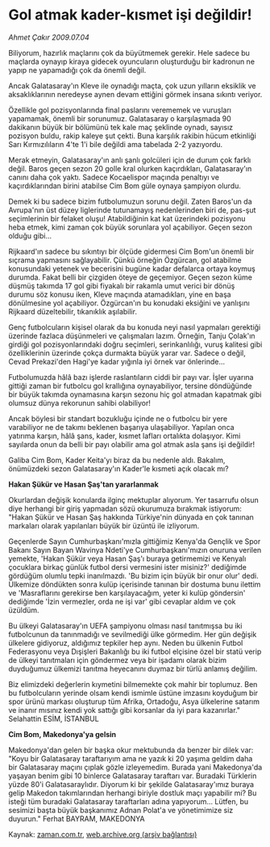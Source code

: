 # Gol atmak kader-kısmet işi değildir!

*Ahmet Çakır 2009.07.04*

<tr><td class="metin" colspan="2" style="padding-top: 20px; padding-left: 5px; padding-right: 10px;">Biliyorum, hazırlık maçlarını çok da büyütmemek gerekir. Hele sadece bu maçlarda oynayıp kiraya gidecek oyuncuların oluşturduğu bir kadronun ne yapıp ne yapamadığı çok da önemli değil.</td></tr><tr><td class="metin" colspan="2" style="padding-top: 20px; padding-left: 5px; padding-right: 10px;"><p> Ancak Galatasaray'ın Kleve ile oynadığı maçta, çok uzun yılların eksiklik ve aksaklıklarının neredeyse aynen devam ettiğini görmek insana sıkıntı veriyor.
<p> Özellikle gol pozisyonlarında final paslarını verememek ve vuruşları yapamamak, önemli bir sorunumuz. Galatasaray o karşılaşmada 90 dakikanın büyük bir bölümünü tek kale maç şeklinde oynadı, sayısız pozisyon buldu, rakip kaleye şut çekti. Buna karşılık rakibin hücum etkinliği Sarı Kırmızılıların 4'te 1'i bile değildi ama tabelada 2-2 yazıyordu.
<p> Merak etmeyin, Galatasaray'ın anlı şanlı golcüleri için de durum çok farklı değil. Baros geçen sezon 20 golle kral olurken kaçırdıkları, Galatasaray'ın canını daha çok yaktı. Sadece Kocaelispor maçında penaltıyı ve kaçırdıklarından birini atabilse Cim Bom güle oynaya şampiyon olurdu.
<p> Demek ki bu sadece bizim futbolumuzun sorunu değil. Zaten Baros'un da Avrupa'nın üst düzey liglerinde tutunamayış nedenlerinden biri de, pas-şut seçimlerinin bir felaket oluşu! Atabildiğinin kat kat üzerindeki pozisyonu heba etmek, kimi zaman çok büyük sorunlara yol açabiliyor. Geçen sezon olduğu gibi...
<p> Rijkaard'ın sadece bu sıkıntıyı bir ölçüde gidermesi Cim Bom'un önemli bir sıçrama yapmasını sağlayabilir. Çünkü örneğin Özgürcan, gol atabilme konusundaki yetenek ve becerisini bugüne kadar defalarca ortaya koymuş durumda. Fakat belli bir çizgiden öteye de geçemiyor. Geçen sezon küme düşmüş takımda 17 gol gibi fiyakalı bir rakamla umut verici bir dönüş durumu söz konusu iken, Kleve maçında atamadıkları, yine en başa dönülmesine yol açabiliyor. Özgürcan'ın bu konudaki eksiğini ve yanlışını Rijkaard düzeltebilir, tıkanıklık aşılabilir.
<p> Genç futbolcuların kişisel olarak da bu konuda neyi nasıl yapmaları gerektiği üzerinde fazlaca düşünmeleri ve çalışmaları lazım. Örneğin, Tanju Çolak'ın girdiği gol pozisyonlarındaki doğru seçimleri, serinkanlılığı, vuruş kalitesi gibi özelliklerinin üzerinde çokça durmakta büyük yarar var. Sadece o değil, Cevad Prekazi'den Hagi'ye kadar yığınla iyi örnek var önlerinde...
<p> Futbolumuzda hâlâ bazı işlerde raslantıların ciddi bir payı var. İşler uyarına gittiği zaman bir futbolcu gol krallığına oynayabiliyor, tersine döndüğünde bir büyük takımda oynamasına karşın sezonu hiç gol atmadan kapatmak gibi olumsuz dünya rekorunun sahibi olabiliyor!
<p> Ancak böylesi bir standart bozukluğu içinde ne o futbolcu bir yere varabiliyor ne de takımı beklenen başarıya ulaşabiliyor. Yapılan onca yatırıma karşın, hâlâ şans, kader, kısmet lafları ortalıkta dolaşıyor. Kimi sayılarda onun da belli bir payı olabilir ama gol atmak asla şans işi değildir!
<p> Galiba Cim Bom, Kader Keita'yı biraz da bu nedenle aldı. Bakalım, önümüzdeki sezon Galatasaray'ın Kader'le kısmeti açık olacak mı?

<p><b>Hakan Şükür ve Hasan Şaş'tan yararlanmak </b>
<p>Okurlardan değişik konularda ilginç mektuplar alıyorum. Yer tasarrufu olsun diye herhangi bir giriş yapmadan sözü okurumuza bırakmak istiyorum: "Hakan Şükür ve Hasan Şaş hakkında Türkiye'nin dünyada en çok tanınan markaları olarak yapılanları büyük bir üzüntü ile izliyorum.
<p> Geçenlerde Sayın Cumhurbaşkanı'mızla gittiğimiz Kenya'da Gençlik ve Spor Bakanı Sayın Bayan Wavinya Ndeti'ye Cumhurbaşkanı'mızın onuruna verilen yemekte, 'Hakan Şükür veya Hasan Şaş'ı buraya getirmemizi ve Kenyalı çocuklara birkaç günlük futbol dersi vermesini ister misiniz?' dediğimde gördüğüm olumlu tepki inanılmazdı. 'Bu bizim için büyük bir onur olur' dedi. Ülkemize döndükten sonra kulüp içerisinde tanınan bir dostuma bunu ilettim ve 'Masraflarını gerekirse ben karşılayacağım, yeter ki kulüp göndersin' dediğimde 'İzin vermezler, orda ne işi var' gibi cevaplar aldım ve çok üzüldüm.
<p> Bu ülkeyi Galatasaray'ın UEFA şampiyonu olması nasıl tanıtmışsa bu iki futbolcunun da tanınmadığı ve sevilmediği ülke görmedim. Her gün değişik ülkelere gidiyoruz, aldığımız tepkiler hep aynı. Neden bu ülkenin Futbol Federasyonu veya Dışişleri Bakanlığı bu iki futbol elçisine özel bir statü verip de ülkeyi tanıtmaları için göndermez veya bir işadamı olarak bizim duyduğumuz ülkemizi tanıtma heyecanını duymaz bir türlü anlamış değilim.
<p> Biz elimizdeki değerlerin kıymetini bilmemekte çok mahir bir toplumuz. Ben bu futbolcuların yerinde olsam kendi ismimle üstüne imzasını koyduğum bir spor ürünü markası oluşturup tüm Afrika, Ortadoğu, Asya ülkelerine satarım ve inanır mısınız kendi yok sattığı gibi korsanlar da iyi para kazanırlar." Selahattin ESİM, İSTANBUL 
<p><b>Cim Bom, Makedonya'ya gelsin </b>
<p>Makedonya'dan gelen bir başka okur mektubunda da benzer bir dilek var: "Koyu bir Galatasaray taraftarıyım ama ne yazık ki 20 yaşıma geldim daha bir Galatasaray maçını çıplak gözle izleyemedim. Burada yani Makedonya'da yaşayan benim gibi 10 binlerce Galatasaray taraftarı var. Buradaki Türklerin yüzde 80'i Galatasaraylıdır. Diyorum ki bir şekilde Galatasaray'ımız buraya gelip Makedon takımlarından herhangi biriyle dostluk maçı yapabilir mi? Bu isteği tüm buradaki Galatasaray taraftarları adına yapıyorum... Lütfen, bu sesimizi başta büyük başkanımız Adnan Polat'a ve yönetimimize siz duyurun." Ferhat BAYRAM, MAKEDONYA <br/></p></p></p></p></p></p></p></p></p></p></p></p></p></p></p></p></td></tr>

Kaynak: [zaman.com.tr](http://zaman.com.tr/yazar.do?yazino=865920), [web.archive.org (arşiv bağlantısı)](http://web.archive.org/web/20090714011302/http://www.zaman.com.tr:80/yazar.do?yazino=865920)
